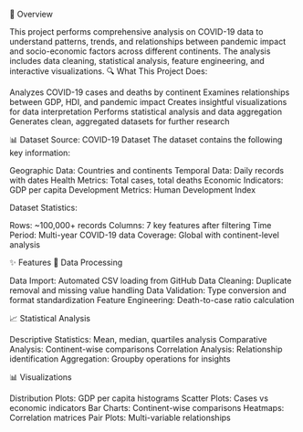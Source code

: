 🎯 Overview

This project performs comprehensive analysis on COVID-19 data to understand patterns, trends, and relationships between pandemic impact and socio-economic factors across different continents. The analysis includes data cleaning, statistical analysis, feature engineering, and interactive visualizations.
🔍 What This Project Does:

Analyzes COVID-19 cases and deaths by continent
Examines relationships between GDP, HDI, and pandemic impact
Creates insightful visualizations for data interpretation
Performs statistical analysis and data aggregation
Generates clean, aggregated datasets for further research

📊 Dataset
Source: COVID-19 Dataset
The dataset contains the following key information:

Geographic Data: Countries and continents
Temporal Data: Daily records with dates
Health Metrics: Total cases, total deaths
Economic Indicators: GDP per capita
Development Metrics: Human Development Index

Dataset Statistics:

Rows: ~100,000+ records
Columns: 7 key features after filtering
Time Period: Multi-year COVID-19 data
Coverage: Global with continent-level analysis

✨ Features
🔧 Data Processing

Data Import: Automated CSV loading from GitHub
Data Cleaning: Duplicate removal and missing value handling
Data Validation: Type conversion and format standardization
Feature Engineering: Death-to-case ratio calculation

📈 Statistical Analysis

Descriptive Statistics: Mean, median, quartiles analysis
Comparative Analysis: Continent-wise comparisons
Correlation Analysis: Relationship identification
Aggregation: Groupby operations for insights

📊 Visualizations

Distribution Plots: GDP per capita histograms
Scatter Plots: Cases vs economic indicators
Bar Charts: Continent-wise comparisons
Heatmaps: Correlation matrices
Pair Plots: Multi-variable relationships
